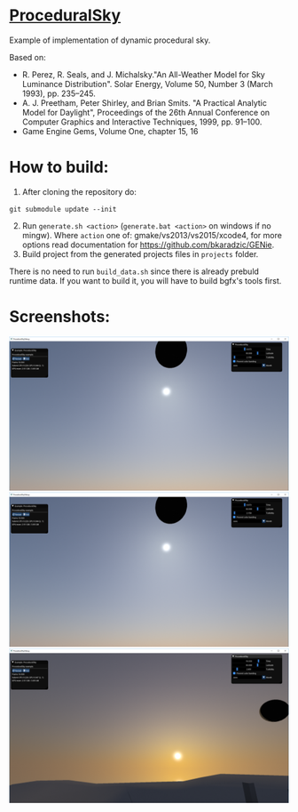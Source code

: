 # [ProceduralSky](https://github.com/podgorskiy/ProceduralSky)

Example of implementation of dynamic procedural sky.

Based on:

 - R. Perez, R. Seals, and J. Michalsky."An All-Weather Model for Sky Luminance Distribution". Solar Energy, Volume 50, Number 3 (March 1993), pp. 235–245.
 - A. J. Preetham, Peter Shirley, and Brian Smits. "A Practical Analytic Model for Daylight", Proceedings of the 26th Annual Conference on Computer Graphics and Interactive Techniques, 1999, pp. 91–100.
  - Game Engine Gems, Volume One, chapter 15, 16

# How to build:

 1. After cloning the repository do: 
```
git submodule update --init
```
 2. Run `generate.sh <action>` (`generate.bat <action>` on windows if no mingw). Where `action` one of: gmake/vs2013/vs2015/xcode4, for more options read documentation for https://github.com/bkaradzic/GENie.
 3. Build project from the generated projects files in `projects` folder.
 
 There is no need to run `build_data.sh` since there is already prebuld runtime data. If you want to build it, you will have to build bgfx's tools first.

# Screenshots:

![image1](images/image1.png)
![image2](images/image2.png)
![image3](images/image3.png)
